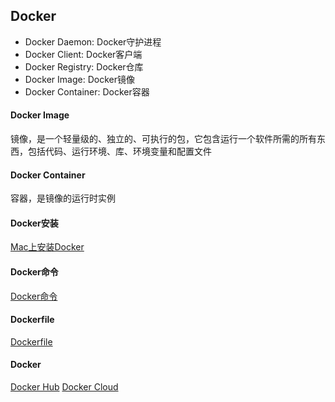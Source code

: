## Docker

* Docker Daemon: Docker守护进程
* Docker Client: Docker客户端
* Docker Registry: Docker仓库
* Docker Image: Docker镜像
* Docker Container: Docker容器

#### Docker Image

镜像，是一个轻量级的、独立的、可执行的包，它包含运行一个软件所需的所有东西，包括代码、运行环境、库、环境变量和配置文件

#### Docker Container

容器，是镜像的运行时实例

#### Docker安装

[Mac上安装Docker](docker-setup-mac.md)

#### Docker命令

[Docker命令](docker-command.md)

#### Dockerfile

[Dockerfile](dockerfile.md)

#### Docker

[Docker Hub](https://hub.docker.com/)
[Docker Cloud](https://cloud.docker.com/)
